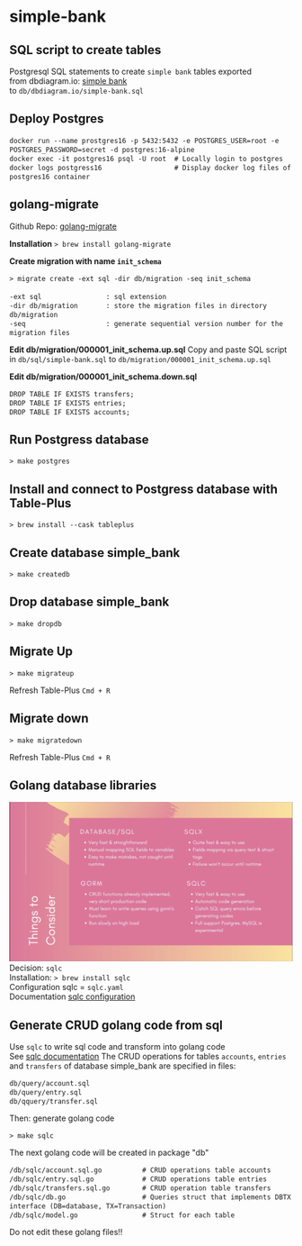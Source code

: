 # simple-bank

## SQL script to create tables
Postgresql SQL statements to create `simple bank` tables exported <br>
from dbdiagram.io: [simple bank](https://dbdiagram.io/d/simple-bank-65c391b8ac844320aea89c27) <br>
to  `db/dbdiagram.io/simple-bank.sql`

## Deploy Postgres
```
docker run --name prostgres16 -p 5432:5432 -e POSTGRES_USER=root -e POSTGRES_PASSWORD=secret -d postgres:16-alpine
docker exec -it postgres16 psql -U root  # Locally login to postgres
docker logs postgress16                  # Display docker log files of postgres16 container
```

## golang-migrate
Github Repo: [golang-migrate](https://github.com/golang-migrate/migrate)

**Installation**
`> brew install golang-migrate`

**Create migration with name `init_schema`**
```
> migrate create -ext sql -dir db/migration -seq init_schema

-ext sql                : sql extension
-dir db/migration       : store the migration files in directory db/migration
-seq                    : generate sequential version number for the migration files

```
**Edit db/migration/000001_init_schema.up.sql**
Copy and paste SQL script in `db/sql/simple-bank.sql` to `db/migration/000001_init_schema.up.sql`

**Edit db/migration/000001_init_schema.down.sql**
```
DROP TABLE IF EXISTS transfers;
DROP TABLE IF EXISTS entries;
DROP TABLE IF EXISTS accounts;
```

## Run Postgress database
```
> make postgres
```
## Install and connect to Postgress database with Table-Plus
```
> brew install --cask tableplus
```

## Create database simple_bank
```
> make createdb
```

## Drop database simple_bank
```
> make dropdb
```

## Migrate Up
```
> make migrateup
```
Refresh Table-Plus `Cmd + R`

## Migrate down
```
> make migratedown
```
Refresh Table-Plus `Cmd + R`

## Golang database libraries
![things to consider](golang-database.png) <br>
Decision: `sqlc` <br>
Installation: `> brew install sqlc` <br>
Configuration sqlc = `sqlc.yaml` <br>
Documentation [sqlc configuration](https://docs.sqlc.dev/en/stable/reference/config.html)

## Generate CRUD golang code from sql
Use `sqlc` to write sql code and transform into golang code <br>
See [sqlc documentation](https://docs.sqlc.dev/en/latest/)
The CRUD operations for tables `accounts`, `entries` and `transfers` of database simple_bank are specified in files:
```
db/query/account.sql
db/query/entry.sql
db/qquery/transfer.sql
```
Then: generate golang code
```
> make sqlc
```
The next golang code will be created in package "db"
```
/db/sqlc/account.sql.go          # CRUD operations table accounts
/db/sqlc/entry.sql.go            # CRUD operations table entries
/db/sqlc/transfers.sql.go        # CRUD operation table transfers
/db/sqlc/db.go                   # Queries struct that implements DBTX interface (DB=database, TX=Transaction)
/db/sqlc/model.go                # Struct for each table
```
Do not edit these golang files!!

